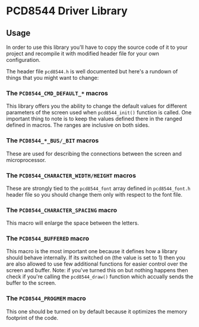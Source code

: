 # PCD8544 Driver Library

## Usage

In order to use this library you'll have to copy the source code of it
to your project and recompile it with modified header file for your own configuration.

The header file `pcd8544.h` is well documented but here's a rundown of things 
that you might want to change:

### The `PCD8544_CMD_DEFAULT_*` macros
This library offers you the ability to change the default values for different 
parameters of the screen used when `pcd8544_init()` function is called.
One important thing to note is to keep the values defined there in the ranged
defined in macros. The ranges are inclusive on both sides.

### The `PCD8544_*_BUS/_BIT` macros
These are used for describing the connections between the screen and microprocessor.

### The `PCD8544_CHARACTER_WIDTH/HEIGHT` macros
These are strongly tied to the `pcd8544_font` array defined in `pcd8544_font.h` header file
so you should change them only with respect to the font file.

### The `PCD8544_CHARACTER_SPACING` macro
This macro will enlarge the space between the letters.

### The `PCD8544_BUFFERED` macro
This macro is the most important one because it defines how a library should behave internally.
If its switched on (the value is set to 1) then you are also allowed to use few additional
functions for easier control over the screen and buffer.
Note: if you've turned this on but nothing happens then check if you're calling the `pcd8544_draw()` function which accually sends the buffer to the screen.

### The `PCD8544_PROGMEM` macro
This one should be turned on by default because it optimizes the memory footprint of the code.
